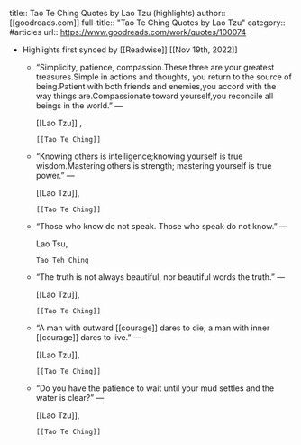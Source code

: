 title:: Tao Te Ching Quotes by Lao Tzu (highlights)
author:: [[goodreads.com]]
full-title:: "Tao Te Ching Quotes by Lao Tzu"
category:: #articles
url:: https://www.goodreads.com/work/quotes/100074

- Highlights first synced by [[Readwise]] [[Nov 19th, 2022]]
	- “Simplicity, patience, compassion.These three are your greatest treasures.Simple in actions and thoughts, you return to the source of being.Patient with both friends and enemies,you accord with the way things are.Compassionate toward yourself,you reconcile all beings in the world.”
	    ―
	  
	  [[Lao Tzu]]  ,
	  
	    
	      [[Tao Te Ching]]
	- “Knowing others is intelligence;knowing yourself is true wisdom.Mastering others is strength; mastering yourself is true power.”
	    ―
	  
	    [[Lao Tzu]],
	  
	    
	      [[Tao Te Ching]]
	- “Those who know do not speak. Those who speak do not know.”
	    ―
	  
	    Lao Tsu,
	  
	    
	      Tao Teh Ching
	- “The truth is not always beautiful, nor beautiful words the truth.”
	    ―
	  
	    [[Lao Tzu]],
	  
	    
	      [[Tao Te Ching]]
	- “A man with outward [[courage]] dares to die; a man with inner [[courage]] dares to live.”
	    ―
	  
	    [[Lao Tzu]],
	  
	    
	      [[Tao Te Ching]]
	- “Do you have the patience to wait until your mud settles and the water is clear?”
	    ―
	  
	    [[Lao Tzu]],
	  
	    
	      [[Tao Te Ching]]